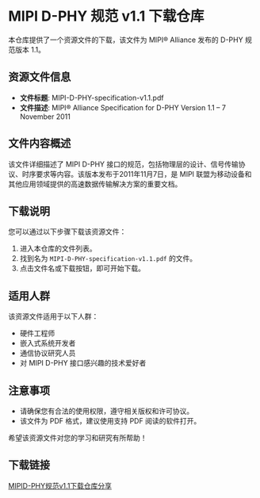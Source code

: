 # MIPI D-PHY 规范 v1.1 下载仓库

本仓库提供了一个资源文件的下载，该文件为 MIPI® Alliance 发布的 D-PHY 规范版本 1.1。

## 资源文件信息

- **文件标题**: MIPI-D-PHY-specification-v1.1.pdf
- **文件描述**: MIPI® Alliance Specification for D-PHY Version 1.1 – 7 November 2011

## 文件内容概述

该文件详细描述了 MIPI D-PHY 接口的规范，包括物理层的设计、信号传输协议、时序要求等内容。该版本发布于2011年11月7日，是 MIPI 联盟为移动设备和其他应用领域提供的高速数据传输解决方案的重要文档。

## 下载说明

您可以通过以下步骤下载该资源文件：

1. 进入本仓库的文件列表。
2. 找到名为 `MIPI-D-PHY-specification-v1.1.pdf` 的文件。
3. 点击文件名或下载按钮，即可开始下载。

## 适用人群

该资源文件适用于以下人群：

- 硬件工程师
- 嵌入式系统开发者
- 通信协议研究人员
- 对 MIPI D-PHY 接口感兴趣的技术爱好者

## 注意事项

- 请确保您有合法的使用权限，遵守相关版权和许可协议。
- 该文件为 PDF 格式，建议使用支持 PDF 阅读的软件打开。

希望该资源文件对您的学习和研究有所帮助！

## 下载链接

[MIPID-PHY规范v1.1下载仓库分享](https://pan.quark.cn/s/fa2f100a6b71)